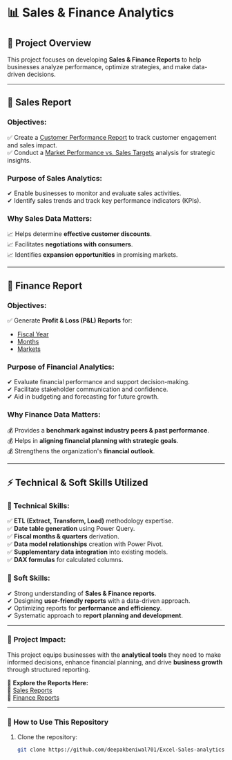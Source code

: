 
# 📊 Sales & Finance Analytics  

## 🔹 Project Overview  

This project focuses on developing **Sales & Finance Reports** to help businesses analyze performance, optimize strategies, and make data-driven decisions.  

---

## **📌 Sales Report**  

### **Objectives:**  
✅ Create a [Customer Performance Report](https://github.com/deepakbeniwal701/Excel-Sales-analytics/blob/main/Customer%20Performance%20Report.pdf) to track customer engagement and sales impact.  
✅ Conduct a [Market Performance vs. Sales Targets](https://github.com/deepakbeniwal701/Excel-Sales-analytics/blob/main/Market%20Performance%20vs%20Target%20Report.pdf) analysis for strategic insights.  

### **Purpose of Sales Analytics:**  
✔ Enable businesses to monitor and evaluate sales activities.  
✔ Identify sales trends and track key performance indicators (KPIs).  

### **Why Sales Data Matters:**  
📈 Helps determine **effective customer discounts**.  
📈 Facilitates **negotiations with consumers**.  
📈 Identifies **expansion opportunities** in promising markets.  

---

## **📌 Finance Report**  

### **Objectives:**  
✅ Generate **Profit & Loss (P&L) Reports** for:  
- [Fiscal Year](https://github.com/deepakbeniwal701/Excel-Sales-analytics/blob/main/P%26L%20Statement%20by%20Fiscal%20Year.pdf)  
- [Months](https://github.com/deepakbeniwal701/Excel-Sales-analytics/blob/main/P%26L%20Statement%20by%20Months.pdf)  
- [Markets](https://github.com/deepakbeniwal701/Excel-Sales-analytics/blob/main/P%26L%20Statement%20by%20Markets.pdf)  

### **Purpose of Financial Analytics:**  
✔ Evaluate financial performance and support decision-making.  
✔ Facilitate stakeholder communication and confidence.  
✔ Aid in budgeting and forecasting for future growth.  

### **Why Finance Data Matters:**  
💰 Provides a **benchmark against industry peers & past performance**.  
💰 Helps in **aligning financial planning with strategic goals**.  
💰 Strengthens the organization's **financial outlook**.  

---

## **⚡ Technical & Soft Skills Utilized**  

### **📌 Technical Skills:**  
✅ **ETL (Extract, Transform, Load)** methodology expertise.  
✅ **Date table generation** using Power Query.  
✅ **Fiscal months & quarters** derivation.  
✅ **Data model relationships** creation with Power Pivot.  
✅ **Supplementary data integration** into existing models.  
✅ **DAX formulas** for calculated columns.  

### **📌 Soft Skills:**  
✔ Strong understanding of **Sales & Finance reports**.  
✔ Designing **user-friendly reports** with a data-driven approach.  
✔ Optimizing reports for **performance and efficiency**.  
✔ Systematic approach to **report planning and development**.  

---

### 🚀 **Project Impact:**  
This project equips businesses with the **analytical tools** they need to make informed decisions, enhance financial planning, and drive **business growth** through structured reporting.  

📂 **Explore the Reports Here:**  
🔗 [Sales Reports](https://github.com/deepakbeniwal701/Excel-Sales-analytics)  
🔗 [Finance Reports](https://github.com/deepakbeniwal701/Excel-Sales-analytics)  

---

### **📌 How to Use This Repository**  
1. Clone the repository:  
   ```bash
   git clone https://github.com/deepakbeniwal701/Excel-Sales-analytics.git
